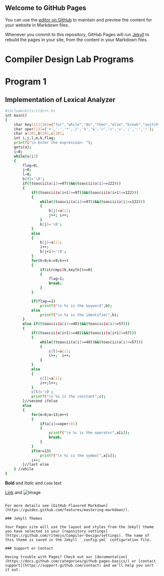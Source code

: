 ## Welcome to GitHub Pages

You can use the [editor on GitHub](https://github.com/ritmojs/Compiler-Design/edit/gh-pages/index.md) to maintain and preview the content for your website in Markdown files.

Whenever you commit to this repository, GitHub Pages will run [Jekyll](https://jekyllrb.com/) to rebuild the pages in your site, from the content in your Markdown files.

# Compiler Design Lab Programs

# Program 1
## Implementation of Lexical Analyzer
```bash
#include<bits/stdc++.h>
int main()
{
	char key[11][10]={"for","while","do","then","else","break","switch","case","if","continue"};
	char oper[13]={'+','-','*','/','%','&','<','>','=',';',':','!'};
	char a[20],b[20],c[20];
	int i,j,l,m,k,flag;
	printf("\n Enter the expression: ");
	gets(a);
	i=0;
	while(a[i])
	{
		flag=0;
		j=0;
		l=0;
		b[0]='\0';
		if((toascii(a[i]>=97))&&(toascii(a[i]<=122)))
		{
			if((toascii(a[i+1]>=97))&&(toascii(a[i+1]<=122)))
			{
				while((toascii(a[i]>=97))&&(toascii(a[i]<=122)))
				{
					b[j]=a[i];
					j++; i++;
				}
				b[j]='\0';
			}
			else
			{
				b[j]=a[i];
				i++;
				b[j+1]='\0';
			}
			for(k=0;k<=9;k++)
			{
				if(strcmpi(b,key[k])==0)
				{
					flag=1;
					break;
				}
			}

			if(flag==1)
				printf("\n %s is the keyword",b);
			else
				printf("\n %s is the identifier",b);
		}
		else if((toascii(a[i]>=48))&&(toascii(a[i]<=57)))
		{
			if((toascii(a[i+1]>=48))&&(toascii(a[i+1]<=57)))
			{
				while((toascii(a[i]>=48))&&(toascii(a[i]<=57)))
				{
					c[l]=a[i];
					l++;  i++;
				}
			}
			else
			{
				c[l]=a[i];
				i++;l++;
			}
			c[l]='\0';
			printf("\n %s is the constant",c);
		}//second ifelse
		else
		{
			for(m=0;m<13;m++)
			{
				if(a[i]==oper[m])
				{
					printf("\n %c is the operator",a[i]);
					break;
				}
			}
			if(m>=13)
				printf("\n %c is the symbol",a[i]);
			i++;
		}//last else
	} //while
}

```

**Bold** and _Italic_ and `Code` text

[Link](url) and ![Image](src)
```

For more details see [GitHub Flavored Markdown](https://guides.github.com/features/mastering-markdown/).

### Jekyll Themes

Your Pages site will use the layout and styles from the Jekyll theme you have selected in your [repository settings](https://github.com/ritmojs/Compiler-Design/settings). The name of this theme is saved in the Jekyll `_config.yml` configuration file.

### Support or Contact

Having trouble with Pages? Check out our [documentation](https://docs.github.com/categories/github-pages-basics/) or [contact support](https://support.github.com/contact) and we’ll help you sort it out.
